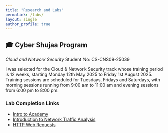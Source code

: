 ```yaml
---
title: "Research and Labs"
permalink: /labs/
layout: single
author_profile: true
---
```


## 🎓 Cyber Shujaa Program
*Cloud and Network Security*
Student No: CS-CNS09-25039

I was selected for the Cloud & Network Security track whose training period is 12 weeks, starting Monday 12th May 2025 to Friday 1st August 2025. 
Training sessions are scheduled for Tuesdays, Fridays and Saturdays, with morning sessions running from 9:00 am to 11:00 am and evening sessions from 6:00 pm to 8:00 pm.

### Lab Completion Links
- <i class="fas fa-external-link-alt"></i> [Intro to Academy](https://academy.hackthebox.com/achievement/1920653/15)
- <i class="fas fa-external-link-alt"></i> [Introduction to Network Traffic Analysis](https://academy.hackthebox.com/achievement/1920653/81)
- <i class="fas fa-external-link-alt"></i> [HTTP Web Requests](https://academy.hackthebox.com/achievement/1920653/35)


